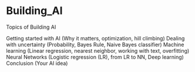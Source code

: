 # Building_AI
Topics of Building AI

Getting started with AI (Why it matters, optimization, hill climbing)
Dealing with uncertainty (Probability, Bayes Rule, Naive Bayes classifier)
Machine learning (Linear regression, nearest neighbor, working with text, overfitting)
Neural Networks (Logistic regression (LR), from LR to NN, Deep learning)
Conclusion (Your AI idea)
